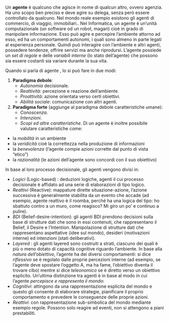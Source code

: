 Un __agente__ è qualcuno che agisce in nome di qualcun altro, ovvero agenzia. 
Ha uno scopo ben preciso e deve agire su delega, senza però essere controllato da qualcuno.
Nel mondo reale esempio esistono gli agenti di commercio, di viaggio, immobiliari..
Nel Informatica, un agente è un’unità computazionale (un software od un robot, magari) cioè in grado di manipolare informazione. Esso può agire e percepire l’ambiente attorno ad esso, ed ha un comportamenti autonomi, i quali sono almeno in parte legati al esperienza personale. Quindi può interagire con l’ambiente e altri agenti, possedere tendenze, offrire servizi ma anche riprodursi.
L’agente possiede un _set di regole_ e delle _variabili interne_ (lo stato dell’agente) che possono sia essere costanti sia variare durante la sua vita.

Quando si parla di agente , lo si può fare in due modi:
1. __Paradigma debole__:
	- _Autonomia_ decisionale.
	- _Reattività_: percezione e reazione dell’ambiente.
	- _Proattività_: azione orientata verso certi obiettivi.
	- _Abilità sociale_: comunicazione con altri agenti.
2. __Paradigma forte__ (aggiunge al paradigma debole caratteristiche umane):
	- _Conoscenza_.
	- _Intenzioni_.
	- _Scopi ed altre caratteristiche_.
Di un agente è inoltre possibile valutare caratteristiche come:
- la _mobilità_ in un ambiente
- la _veridicità_ cioè la correttezza nella produzione di informazioni
- la _benevolenza_ (l’agente compie azioni corrette dal punto di vista “etico”)
- la _razionalità_ (le azioni dell’agente sono concordi con il suo obiettivo)

In base al loro processo decisionale, gli agenti vengono divisi in:
- _Logici_ (Logic-based) : deduzioni logiche, agenti il cui processo decisionale è affidato ad una serie di elaborazioni di tipo logico.
- _Reattivi_ (Reactive): mappature dirette situazione-azione, l’azione successiva è generalmente stabilita da un evento che accade (ad esempio, agente reattivo è il roomba, perché ha una logica del tipo: ho sbattuto contro a un muro, come reagisco? Mi giro un po’ e continuo a pulire).
- _BDI_ (Belief-desire-intention): gli agenti BDI prendono decisioni sulla base di strutture dati che sono in essi contenuti, che rappresentano il Belief, il Desire e l’Intention. Manipolazione di strutture dati che rappresentano aspettative (idee sul mondo), desideri (motivazioni interne) ed intenzioni (stati deliberativi).
- _Layered_ : gli agenti layered sono costruiti a strati, ciascuno dei quali è più o meno dotato di capacità cognitive riguardo l’ambiente.
In base alla _natura dell’obiettivo_, l’agente ha dei diversi comportamenti: si dice _riflessivo_ se è regolato dalle proprie percezioni interne (ad esempio, se l’agente deve spostare l’oggetto A, ma ha fame, l’obiettivo diventa il trovare cibo) mentre si dice _teleonomico_ se è diretto verso un obiettivo esplicito.
Un’ultima distinzione tra agenti è in base al modo in cui l’agente _percepisce e rappresenta il mondo_:
- _Cognitivi_: attingono da una rappresentazione esplicita del mondo e questo gli consente di elaborare strategie, pianificare il proprio comportamento e prevedere le conseguenze delle proprie azioni.
- _Reattivi_: con rappresentazione sub-simbolica del mondo mediante esempio regole.
Possono solo reagire ad eventi, non si attengono a piani prestabiliti.